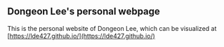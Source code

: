 ## Dongeon Lee's personal webpage

This is the personal website of Dongeon Lee, which can be visualized at [https://lde427.github.io/](https://lde427.github.io/)
